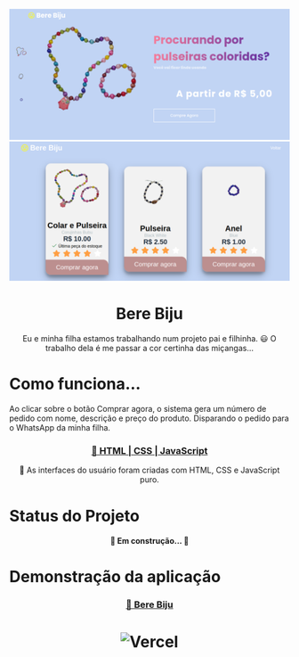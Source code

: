 <p align="center">
  <img src="img/siteBereBiju.png" width="800"  title="Site Bere Biju">
 <br>
   <img src="img/listaProdutos.png" width="800" title="Lista de Produtos">
</p>

<h1 align="center">Bere Biju</h1>

<p align="center">Eu e minha filha estamos trabalhando num projeto pai e filhinha. 😃 O trabalho dela é me passar a cor certinha das miçangas...</p>

# Como funciona...

 <p>Ao clicar sobre o botão Comprar agora, o sistema gera um número de pedido com nome, descrição e preço do produto. Disparando o pedido para o WhatsApp da minha filha.<p>

<h3 align="center">
    <a href="https://developer.mozilla.org/pt-BR/">🔗 HTML | CSS | JavaScript</a>
</h3>

<p align="center">🚀 As interfaces do usuário foram criadas com HTML, CSS e JavaScript puro.</p>

# Status do Projeto

<h4 align="center"> 
	 🚀 Em construção...  🚧
</h4>

# Demonstração da aplicação

<h3 align="center">
    <a href="https://berebiju.vercel.app/">🔗 Bere Biju</a>
</h3>

<h1 align="center">
  <img alt="Vercel" title="#Vercel" src="" />
</h1>
